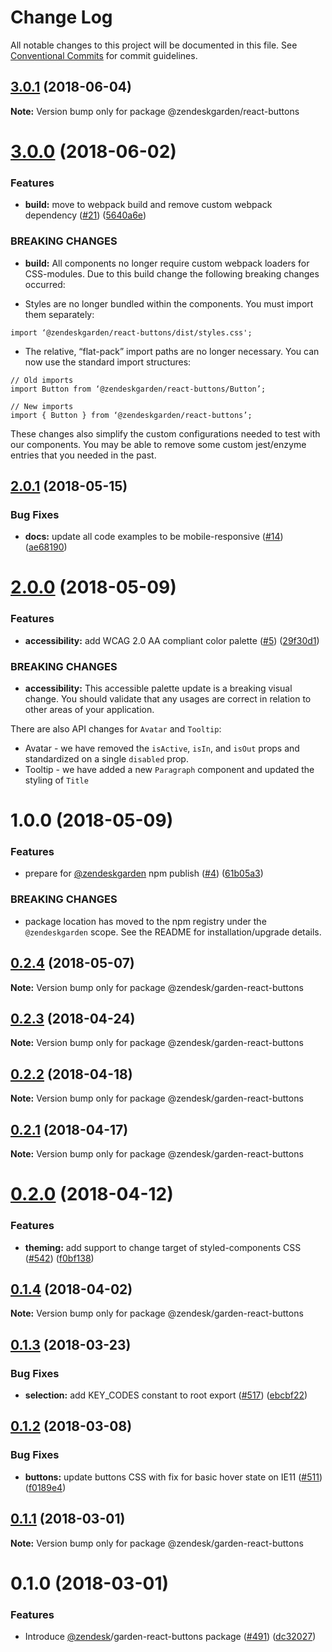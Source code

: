 # Change Log

All notable changes to this project will be documented in this file.
See [Conventional Commits](https://conventionalcommits.org) for commit guidelines.

<a name="3.0.1"></a>
## [3.0.1](https://github.com/zendeskgarden/react-components/compare/@zendeskgarden/react-buttons@3.0.0...@zendeskgarden/react-buttons@3.0.1) (2018-06-04)




**Note:** Version bump only for package @zendeskgarden/react-buttons

<a name="3.0.0"></a>
# [3.0.0](https://github.com/zendeskgarden/react-components/compare/@zendeskgarden/react-buttons@2.0.1...@zendeskgarden/react-buttons@3.0.0) (2018-06-02)


### Features

* **build:** move to webpack build and remove custom webpack dependency ([#21](https://github.com/zendeskgarden/react-components/issues/21)) ([5640a6e](https://github.com/zendeskgarden/react-components/commit/5640a6e))


### BREAKING CHANGES

* **build:** All components no longer require custom webpack loaders for CSS-modules. Due to this build change the following breaking changes occurred:

* Styles are no longer bundled within the components. You must import them separately:

```
import ‘@zendeskgarden/react-buttons/dist/styles.css';
```

* The relative, “flat-pack” import paths are no longer necessary. You can now use the standard import structures:

```
// Old imports
import Button from ‘@zendeskgarden/react-buttons/Button’;

// New imports
import { Button } from ‘@zendeskgarden/react-buttons’;
```

These changes also simplify the custom configurations needed to test with our components. You may be able to remove some custom jest/enzyme entries that you needed in the past.




<a name="2.0.1"></a>
## [2.0.1](https://github.com/zendeskgarden/react-components/compare/@zendeskgarden/react-buttons@2.0.0...@zendeskgarden/react-buttons@2.0.1) (2018-05-15)


### Bug Fixes

* **docs:** update all code examples to be mobile-responsive ([#14](https://github.com/zendeskgarden/react-components/issues/14)) ([ae68190](https://github.com/zendeskgarden/react-components/commit/ae68190))




<a name="2.0.0"></a>
# [2.0.0](https://github.com/zendeskgarden/react-components/compare/@zendeskgarden/react-buttons@1.0.0...@zendeskgarden/react-buttons@2.0.0) (2018-05-09)


### Features

* **accessibility:** add WCAG 2.0 AA compliant color palette  ([#5](https://github.com/zendeskgarden/react-components/issues/5)) ([29f30d1](https://github.com/zendeskgarden/react-components/commit/29f30d1))


### BREAKING CHANGES

* **accessibility:** This accessible palette update is a breaking visual change. You should validate that any usages are correct in relation to other areas of your application. 

There are also API changes for `Avatar` and `Tooltip`:
* Avatar - we have removed the `isActive`, `isIn`, and `isOut` props and standardized on a single `disabled` prop.
* Tooltip - we have added a new `Paragraph` component and updated the styling of `Title`




<a name="1.0.0"></a>
# 1.0.0 (2018-05-09)


### Features

* prepare for [@zendeskgarden](https://github.com/zendeskgarden) npm publish ([#4](https://github.com/zendeskgarden/react-components/issues/4)) ([61b05a3](https://github.com/zendeskgarden/react-components/commit/61b05a3))


### BREAKING CHANGES

* package location has moved to the npm registry under the `@zendeskgarden` scope. See the README for installation/upgrade details.




<a name="0.2.4"></a>
## [0.2.4](https://github.com/zendeskgarden/react-components/compare/@zendesk/garden-react-buttons@0.2.3...@zendesk/garden-react-buttons@0.2.4) (2018-05-07)




**Note:** Version bump only for package @zendesk/garden-react-buttons

<a name="0.2.3"></a>
## [0.2.3](https://github.com/zendeskgarden/react-components/compare/@zendesk/garden-react-buttons@0.2.2...@zendesk/garden-react-buttons@0.2.3) (2018-04-24)




**Note:** Version bump only for package @zendesk/garden-react-buttons

<a name="0.2.2"></a>
## [0.2.2](https://github.com/zendeskgarden/react-components/compare/@zendesk/garden-react-buttons@0.2.1...@zendesk/garden-react-buttons@0.2.2) (2018-04-18)




**Note:** Version bump only for package @zendesk/garden-react-buttons

<a name="0.2.1"></a>
## [0.2.1](https://github.com/zendeskgarden/react-components/compare/@zendesk/garden-react-buttons@0.2.0...@zendesk/garden-react-buttons@0.2.1) (2018-04-17)




**Note:** Version bump only for package @zendesk/garden-react-buttons

<a name="0.2.0"></a>
# [0.2.0](https://github.com/zendeskgarden/react-components/compare/@zendesk/garden-react-buttons@0.1.4...@zendesk/garden-react-buttons@0.2.0) (2018-04-12)


### Features

* **theming:** add support to change target of styled-components CSS ([#542](https://github.com/zendeskgarden/react-components/issues/542)) ([f0bf138](https://github.com/zendeskgarden/react-components/commit/f0bf138))




<a name="0.1.4"></a>
## [0.1.4](https://github.com/zendeskgarden/react-components/compare/@zendesk/garden-react-buttons@0.1.3...@zendesk/garden-react-buttons@0.1.4) (2018-04-02)




**Note:** Version bump only for package @zendesk/garden-react-buttons

<a name="0.1.3"></a>
## [0.1.3](https://github.com/zendeskgarden/react-components/compare/@zendesk/garden-react-buttons@0.1.2...@zendesk/garden-react-buttons@0.1.3) (2018-03-23)


### Bug Fixes

* **selection:** add KEY_CODES constant to root export ([#517](https://github.com/zendeskgarden/react-components/issues/517)) ([ebcbf22](https://github.com/zendeskgarden/react-components/commit/ebcbf22))




<a name="0.1.2"></a>
## [0.1.2](https://github.com/zendeskgarden/react-components/compare/@zendesk/garden-react-buttons@0.1.1...@zendesk/garden-react-buttons@0.1.2) (2018-03-08)


### Bug Fixes

* **buttons:** update buttons CSS with fix for basic hover state on IE11 ([#511](https://github.com/zendeskgarden/react-components/issues/511)) ([f0189e4](https://github.com/zendeskgarden/react-components/commit/f0189e4))




<a name="0.1.1"></a>
## [0.1.1](https://github.com/zendeskgarden/react-components/compare/@zendesk/garden-react-buttons@0.1.0...@zendesk/garden-react-buttons@0.1.1) (2018-03-01)




**Note:** Version bump only for package @zendesk/garden-react-buttons

<a name="0.1.0"></a>
# 0.1.0 (2018-03-01)


### Features

* Introduce [@zendesk](https://github.com/zendesk)/garden-react-buttons package ([#491](https://github.com/zendeskgarden/react-components/issues/491)) ([dc32027](https://github.com/zendeskgarden/react-components/commit/dc32027))
